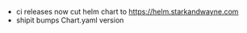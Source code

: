 * ci releases now cut helm chart to https://helm.starkandwayne.com
* shipit bumps Chart.yaml version